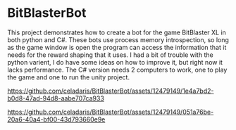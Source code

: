 # BitBlasterBot

This project demonstrates how to create a bot for the game BitBlaster XL in both python and C#. These bots use process memory introspection, so long as the game window is open the program can access the information that it needs for the reward shaping that it uses. I had a bit of trouble with the python varient, I do have some ideas on how to improve it, but right now it lacks performance. The C# version needs 2 computers to work, one to play the game and one to run the unity project.

https://github.com/celadaris/BitBlasterBot/assets/12479149/1e4a7bd2-b0d8-47ad-94d8-aabe707ca933




https://github.com/celadaris/BitBlasterBot/assets/12479149/051a76be-20a6-40a4-bf00-43d793660e9e
